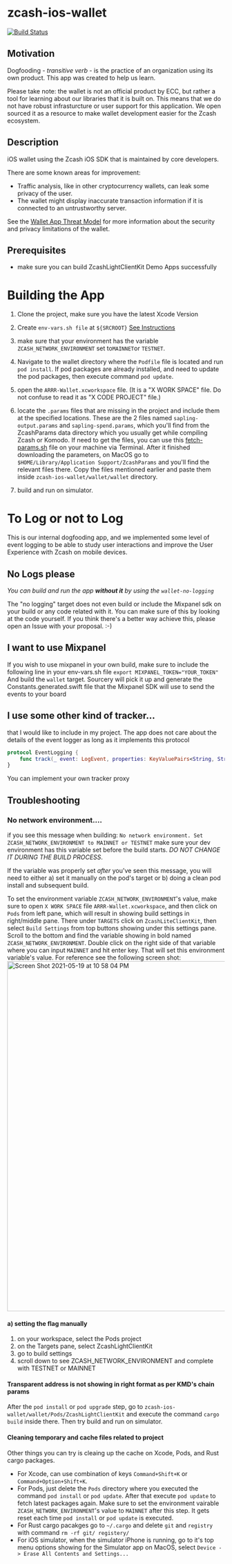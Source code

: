 # zcash-ios-wallet

[![Build Status](https://travis-ci.org/zcash/zcash-ios-wallet.svg?branch=master)](https://travis-ci.org/zcash/zcash-ios-wallet)

## Motivation
Dogfooding - _transitive verb_ - is the practice of an organization using its own product. This app was created to help us learn.

Please take note: the wallet is not an official product by ECC, but rather a tool for learning about our libraries that it is built on. This means that we do not have robust infrasturcture or user support for this application. We open sourced it as a resource to make wallet development easier for the Zcash ecosystem.

## Description

iOS wallet using the Zcash iOS SDK that is maintained by core developers.

There are some known areas for improvement:

- Traffic analysis, like in other cryptocurrency wallets, can leak some privacy
  of the user.
- The wallet might display inaccurate transaction information if it is connected
  to an untrustworthy server.

See the [Wallet App Threat
Model](https://zcash.readthedocs.io/en/latest/rtd_pages/wallet_threat_model.html)
for more information about the security and privacy limitations of the wallet.

## Prerequisites
* make sure you can build ZcashLightClientKit Demo Apps successfully

# Building the App
1. Clone the project, make sure you have the latest Xcode Version

2. Create `env-vars.sh file` at `${SRCROOT}` [See Instructions](https://github.com/zcash/ZcashLightClientKit#setting-env-varsh-file-to-run-locally)

3. make sure that your environment has the variable `ZCASH_NETWORK_ENVIRONMENT` set to`MAINNET`or `TESTNET`.

4. Navigate to the wallet directory where the `Podfile` file is located and run `pod install`. If pod packages are already installed, and need to update the pod packages, then execute command `pod update`.

5. open the `ARRR-Wallet.xcworkspace` file. (It is a "X WORK SPACE" file. Do not confuse to read it as "X CODE PROJECT" file.)

6. locate the `.params` files that are missing in the project and include them at the specified locations. These are the 2 files named `sapling-output.params` and `sapling-spend.params`, which you'll find from the ZcashParams data directory which you usually get while compiling Zcash or Komodo. If need to get the files, you can use this [fetch-params.sh](https://github.com/PirateNetwork/pirate/blob/master/zcutil/fetch-params.sh) file on your machine via Terminal. After it finished downloading the parameters, on MacOS go to `$HOME/Library/Application Support/ZcashParams` and you'll find the relevant files there. Copy the files mentioned earlier and paste them inside `zcash-ios-wallet/wallet/wallet` directory.

7. build and run on simulator.


# To Log or not to Log

This is our internal dogfooding app, and we implemented some level of event logging to be able to study user interactions and improve the User Experience with Zcash on mobile devices.

## No Logs please

*You can build and run the app **without it** by using the `wallet-no-logging`*

The "no logging" target does not even build or include the Mixpanel sdk on your build or any code related with it. You can make sure of this by looking at the code yourself. If you think there's a better way achieve this, please open an Issue with your proposal. :-) 

## I want to use Mixpanel

If you wish to use mixpanel in your own build, make sure to include the following line in your env-vars.sh file
`export MIXPANEL_TOKEN="YOUR_TOKEN"`
And build the `wallet` target. Sourcery will pick it up and generate the Constants.generated.swift file that the Mixpanel SDK will use to send the events to your board

## I use some other kind of tracker...
that I would like to include in my project. The app does not care about the details of the event logger as long as it implements this protocol
````Swift
protocol EventLogging {
    func track(_ event: LogEvent, properties: KeyValuePairs<String, String>)
}
````

You can implement your own tracker proxy
## Troubleshooting

### No network environment....
if you see this message when building:
```No network environment. Set ZCASH_NETWORK_ENVIRONMENT to MAINNET or TESTNET```
make sure your dev environment has this variable set before the build starts. *DO NOT CHANGE IT DURING THE BUILD PROCESS*.

If the variable was properly set *after* you've seen this message, you will need to either a) set it manually on the pod's target or b) doing a clean pod install and subsequent build.

To set the environment variable `ZCASH_NETWORK_ENVIRONMENT`'s value, make sure to open `X WORK SPACE` file `ARRR-Wallet.xcworkspace`, and then click on `Pods` from left pane, which will result in showing build settings in right/middle pane. There under `TARGETS` click on `ZcashLiteClientKit`, then select `Build Settings` from top buttons showing under this settings pane. Scroll to the bottom and find the variable showing in bold named `ZCASH_NETWORK_ENVIRONMENT`. Double click on the right side of that variable where you can input `MAINNET` and hit enter key. That will set this environment variable's value. For reference see the following screen shot:
<img width="809" alt="Screen Shot 2021-05-19 at 10 58 04 PM" src="https://user-images.githubusercontent.com/12998093/118802714-979c4a80-b8f6-11eb-94a4-23816faf856b.png">


#### a) setting the flag manually
1. on your workspace, select the Pods project
2. on the Targets pane, select ZcashLightClientKit
3. go to build settings
4. scroll down to see ZCASH_NETWORK_ENVIRONMENT and complete with TESTNET or MAINNET

#### Transparent address is not showing in right format as per KMD's chain params
After the `pod install` or `pod upgrade` step, go to `zcash-ios-wallet/wallet/Pods/ZcashLightClientKit` and execute the command `cargo build` inside there.
Then try build and run on simulator.

#### Cleaning temporary and cache files related to project
Other things you can try is cleaing up the cache on Xcode, Pods, and Rust cargo packages.
- For Xcode, can use combination of keys `Command+Shift+K` or `Command+Option+Shift+K`.
- For Pods, just delete the `Pods` directory where you executed the command `pod install` or `pod update`. After that execute `pod update` to fetch latest packages again. Make sure to set the environment vairable `ZCASH_NETWORK_ENVIRONMENT`'s value to `MAINNET` after this step. It gets reset each time `pod install` or `pod update` is executed.
- For Rust cargo pacakges go to `~/.cargo` and delete `git` and `registry` with command `rm -rf git/ registery/`
- For iOS simulator, when the simulator iPhone is running, go to it's top menu options showing for the Simulator app on MacOS, select `Device -> Erase All Contents and Settings...`
